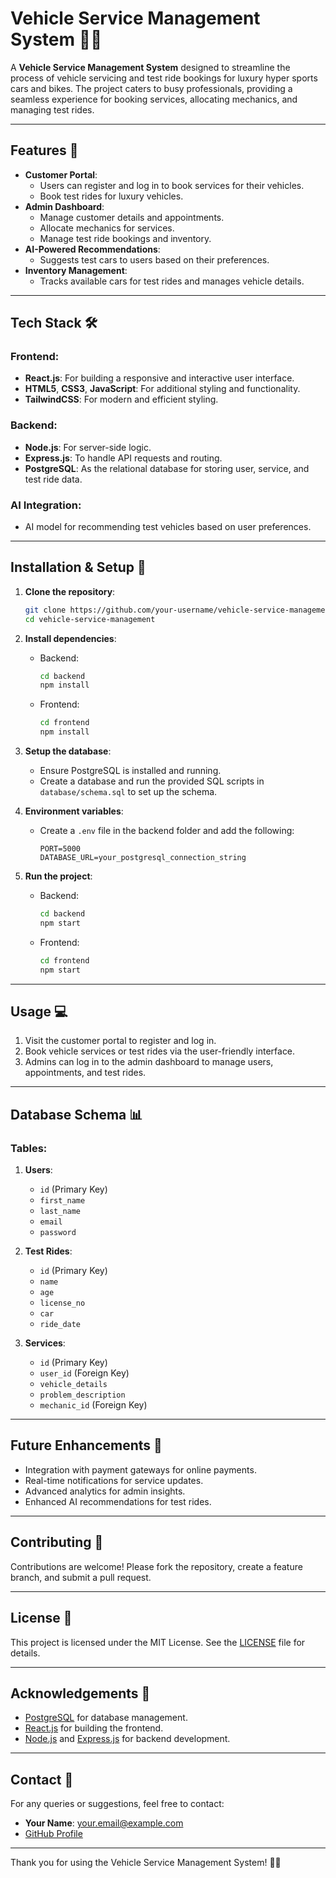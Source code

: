 # Vehicle Service Management System 🚗🔧

A **Vehicle Service Management System** designed to streamline the process of vehicle servicing and test ride bookings for luxury hyper sports cars and bikes. The project caters to busy professionals, providing a seamless experience for booking services, allocating mechanics, and managing test rides.

---

## Features 🌟
- **Customer Portal**:
  - Users can register and log in to book services for their vehicles.
  - Book test rides for luxury vehicles.
- **Admin Dashboard**:
  - Manage customer details and appointments.
  - Allocate mechanics for services.
  - Manage test ride bookings and inventory.
- **AI-Powered Recommendations**:
  - Suggests test cars to users based on their preferences.
- **Inventory Management**:
  - Tracks available cars for test rides and manages vehicle details.

---

## Tech Stack 🛠️
### Frontend:
- **React.js**: For building a responsive and interactive user interface.
- **HTML5**, **CSS3**, **JavaScript**: For additional styling and functionality.
- **TailwindCSS**: For modern and efficient styling.

### Backend:
- **Node.js**: For server-side logic.
- **Express.js**: To handle API requests and routing.
- **PostgreSQL**: As the relational database for storing user, service, and test ride data.

### AI Integration:
- AI model for recommending test vehicles based on user preferences.

---

## Installation & Setup 🚀
1. **Clone the repository**:
   ```bash
   git clone https://github.com/your-username/vehicle-service-management.git
   cd vehicle-service-management
   ```

2. **Install dependencies**:
   - Backend:
     ```bash
     cd backend
     npm install
     ```
   - Frontend:
     ```bash
     cd frontend
     npm install
     ```

3. **Setup the database**:
   - Ensure PostgreSQL is installed and running.
   - Create a database and run the provided SQL scripts in `database/schema.sql` to set up the schema.

4. **Environment variables**:
   - Create a `.env` file in the backend folder and add the following:
     ```
     PORT=5000
     DATABASE_URL=your_postgresql_connection_string
     ```

5. **Run the project**:
   - Backend:
     ```bash
     cd backend
     npm start
     ```
   - Frontend:
     ```bash
     cd frontend
     npm start
     ```

---

## Usage 💻
1. Visit the customer portal to register and log in.
2. Book vehicle services or test rides via the user-friendly interface.
3. Admins can log in to the admin dashboard to manage users, appointments, and test rides.

---

## Database Schema 📊
### Tables:
1. **Users**:
   - `id` (Primary Key)
   - `first_name`
   - `last_name`
   - `email`
   - `password`

2. **Test Rides**:
   - `id` (Primary Key)
   - `name`
   - `age`
   - `license_no`
   - `car`
   - `ride_date`

3. **Services**:
   - `id` (Primary Key)
   - `user_id` (Foreign Key)
   - `vehicle_details`
   - `problem_description`
   - `mechanic_id` (Foreign Key)

---

## Future Enhancements 🌟
- Integration with payment gateways for online payments.
- Real-time notifications for service updates.
- Advanced analytics for admin insights.
- Enhanced AI recommendations for test rides.

---

## Contributing 🤝
Contributions are welcome! Please fork the repository, create a feature branch, and submit a pull request.

---

## License 📜
This project is licensed under the MIT License. See the [LICENSE](LICENSE) file for details.

---

## Acknowledgements 🙏
- [PostgreSQL](https://www.postgresql.org/) for database management.
- [React.js](https://reactjs.org/) for building the frontend.
- [Node.js](https://nodejs.org/) and [Express.js](https://expressjs.com/) for backend development.

---

## Contact 📨
For any queries or suggestions, feel free to contact:
- **Your Name**: [your.email@example.com](mailto:your.email@example.com)
- [GitHub Profile](https://github.com/your-username)

---

Thank you for using the Vehicle Service Management System! 🚗✨

